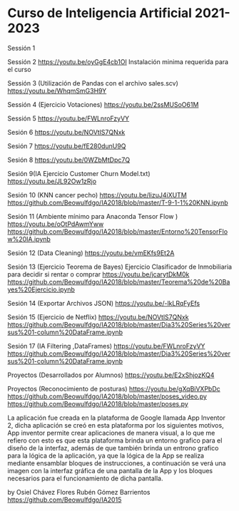 # Curso de Inteligencia Artificial 2021-2023

Sessión 1

Sessión 2
https://youtu.be/oyGgE4cb1OI
Instalación minima requerida para el curso

Sessión 3 (Utilización de Pandas con el  archivo sales.scv)
https://youtu.be/WhqmSmG3H9Y

Sessión 4 (Ejercicio Votaciones)
https://youtu.be/2ssMUSoO61M

Sessión 5
https://youtu.be/FWLnroFzyVY

Sesión 6
https://youtu.be/NOVtlS7QNxk

Sesión 7
https://youtu.be/fE280dunU9Q

Sesión 8
https://youtu.be/0WZbMtDpc7Q

Sesión 9(IA  Ejercicio Customer Churn Model.txt)
https://youtu.be/JL92Ow1zRjo

Sesión 10 (KNN cancer pecho)
https://youtu.be/lizuJ4iXUTM
https://github.com/Beowulfdgo/IA2018/blob/master/T-9-1-1%20KNN.ipynb


Sesión 11 (Ambiente mínimo para Anaconda Tensor Flow )
https://youtu.be/oOtPdAwmYww
https://github.com/Beowulfdgo/IA2018/blob/master/Entorno%20TensorFlow%20IA.ipynb

Sesión 12 (Data Cleaning)
https://youtu.be/vmEKfs9Et2A


Sesión 13 (Ejercicio Teorema de Bayes)
Ejercicio Clasificador de Inmobiliaria para decidir si rentar o comprar
https://youtu.be/jcarytDkM0k
https://github.com/Beowulfdgo/IA2018/blob/master/Teorema%20de%20Bayes%20Ejercicio.ipynb

Sesión 14 (Exportar Archivos JSON)
https://youtu.be/-lkLRqFyEfs

Sesión 15 (Ejercicio de Netflix)
https://youtu.be/NOVtlS7QNxk
https://github.com/Beowulfdgo/IA2018/blob/master/Dia3%20Series%20versus%201-column%20DataFrame.ipynb


Sesión 17 (IA Filtering ,DataFrames)
https://youtu.be/FWLnroFzyVY
https://github.com/Beowulfdgo/IA2018/blob/master/Dia3%20Series%20versus%201-column%20DataFrame.ipynb

Proyectos (Desarrollados por Alumnos)
https://youtu.be/E2xShjozKQ4

Proyectos (Reconocimiento de posturas)
https://youtu.be/gXqBiVXPbDc
https://github.com/Beowulfdgo/IA2018/blob/master/poses_video.py
https://github.com/Beowulfdgo/IA2018/blob/master/poses.py


La aplicación fue creada en la plataforma de Google llamada App Inventor 2, dicha aplicación se creó en esta plataforma por los siguientes motivos, App inventor permite crear aplicaciones de manera visual, a lo que me refiero con esto es que esta plataforma brinda un entorno grafico para el diseño de la interfaz, además de que también brinda un entrono grafico para la lógica de la aplicación, ya que la lógica de la App se realiza mediante ensamblar bloques de instrucciones, a continuación se verá una imagen con la interfaz gráfica de una pantalla de la App y los bloques necesarios para el funcionamiento de dicha pantalla.

by 
Osiel Chávez Flores
Rubén Gómez Barrientos
https://github.com/Beowulfdgo/IA2015

